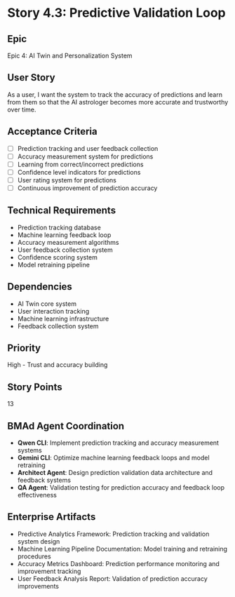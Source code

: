# Story 4.3: Predictive Validation Loop

## Epic
Epic 4: AI Twin and Personalization System

## User Story
As a user, I want the system to track the accuracy of predictions and learn from them so that the AI astrologer becomes more accurate and trustworthy over time.

## Acceptance Criteria
- [ ] Prediction tracking and user feedback collection
- [ ] Accuracy measurement system for predictions
- [ ] Learning from correct/incorrect predictions
- [ ] Confidence level indicators for predictions
- [ ] User rating system for predictions
- [ ] Continuous improvement of prediction accuracy

## Technical Requirements
- Prediction tracking database
- Machine learning feedback loop
- Accuracy measurement algorithms
- User feedback collection system
- Confidence scoring system
- Model retraining pipeline

## Dependencies
- AI Twin core system
- User interaction tracking
- Machine learning infrastructure
- Feedback collection system

## Priority
High - Trust and accuracy building

## Story Points
13

## BMAd Agent Coordination
- **Qwen CLI**: Implement prediction tracking and accuracy measurement systems
- **Gemini CLI**: Optimize machine learning feedback loops and model retraining
- **Architect Agent**: Design prediction validation data architecture and feedback systems
- **QA Agent**: Validation testing for prediction accuracy and feedback loop effectiveness

## Enterprise Artifacts
- Predictive Analytics Framework: Prediction tracking and validation system design
- Machine Learning Pipeline Documentation: Model training and retraining procedures
- Accuracy Metrics Dashboard: Prediction performance monitoring and improvement tracking
- User Feedback Analysis Report: Validation of prediction accuracy improvements